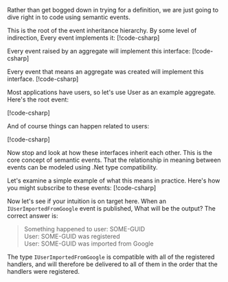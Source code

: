 ﻿Rather than get bogged down in trying for a definition, we are just going to dive right in to code using semantic events.

This is the root of the event inheritance hierarchy. By some level of indirection, Every event implements it:
[!code-csharp[](introduction.cs#IEvent)]

Every event raised by an aggregate will implement this interface:
[!code-csharp[](introduction.cs#IAggregateEvent)]

Every event that means an aggregate was created will implement this interface.
[!code-csharp[](introduction.cs#IAggregateCreatedEvent)]

Most applications have users, so let's use User as an example aggregate. Here's the root event: 

[!code-csharp[](introduction.cs#IUserEvent)]

And of course things can happen related to users: 

[!code-csharp[](introduction.cs#UserEvents1)]

Now stop and look at how these interfaces inherit each other. This is the core concept of semantic events. That the relationship in meaning between events can be modeled using .Net type compatibility.


Let's examine a simple example of what this means in practice. Here's how you might subscribe to these events:
[!code-csharp[](introduction.cs#UserEventRegistration)]

Now let's see if your intuition is on target here. When an `IUserImportedFromGoogle` event is published, What will be the output?
The correct answer is: 

>Something happened to user: SOME-GUID  
>User: SOME-GUID was registered  
>User: SOME-GUID was imported from Google

The type `IUserImportedFromGoogle` is compatible with all of the registered handlers, and will therefore be delivered to all of them in the order that the handlers were registered.
